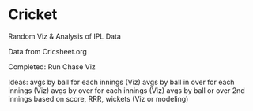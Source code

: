 # Cricket
Random Viz &amp; Analysis of IPL Data

Data from Cricsheet.org

Completed:
Run Chase Viz

Ideas: 
avgs by ball for each innings (Viz)
avgs by ball in over for each innings (Viz)
avgs by over for each innings (Viz)
avgs by ball or over 2nd innings based on score, RRR, wickets (Viz or modeling)



